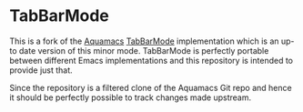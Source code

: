 TabBarMode
==========

This is a fork of the [Aquamacs](https://aquamacs.org/)
[TabBarMode](http://www.emacswiki.org/emacs/TabBarMode) implementation which is
an up-to date version of this minor mode. TabBarMode is perfectly portable
between different Emacs implementations and this repository is intended to
provide just that.

Since the repository is a filtered clone of the Aquamacs Git repo and hence it
should be perfectly possible to track changes made upstream.